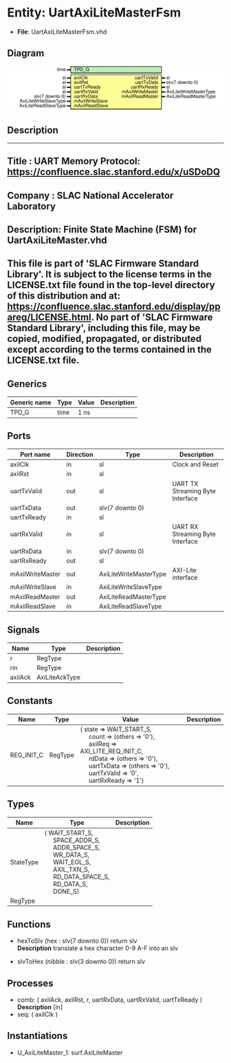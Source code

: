 # Entity: UartAxiLiteMasterFsm

- **File**: UartAxiLiteMasterFsm.vhd
## Diagram

![Diagram](UartAxiLiteMasterFsm.svg "Diagram")
## Description

-----------------------------------------------------------------------------
 Title      : UART Memory Protocol: https://confluence.slac.stanford.edu/x/uSDoDQ
-----------------------------------------------------------------------------
 Company    : SLAC National Accelerator Laboratory
-----------------------------------------------------------------------------
 Description: Finite State Machine (FSM) for UartAxiLiteMaster.vhd
-----------------------------------------------------------------------------
 This file is part of 'SLAC Firmware Standard Library'.
 It is subject to the license terms in the LICENSE.txt file found in the
 top-level directory of this distribution and at:
    https://confluence.slac.stanford.edu/display/ppareg/LICENSE.html.
 No part of 'SLAC Firmware Standard Library', including this file,
 may be copied, modified, propagated, or distributed except according to
 the terms contained in the LICENSE.txt file.
-----------------------------------------------------------------------------
## Generics

| Generic name | Type | Value | Description |
| ------------ | ---- | ----- | ----------- |
| TPD_G        | time | 1 ns  |             |
## Ports

| Port name        | Direction | Type                   | Description                      |
| ---------------- | --------- | ---------------------- | -------------------------------- |
| axilClk          | in        | sl                     | Clock and Reset                  |
| axilRst          | in        | sl                     |                                  |
| uartTxValid      | out       | sl                     | UART TX Streaming Byte Interface |
| uartTxData       | out       | slv(7 downto 0)        |                                  |
| uartTxReady      | in        | sl                     |                                  |
| uartRxValid      | in        | sl                     | UART RX Streaming Byte Interface |
| uartRxData       | in        | slv(7 downto 0)        |                                  |
| uartRxReady      | out       | sl                     |                                  |
| mAxilWriteMaster | out       | AxiLiteWriteMasterType | AXI-Lite interface               |
| mAxilWriteSlave  | in        | AxiLiteWriteSlaveType  |                                  |
| mAxilReadMaster  | out       | AxiLiteReadMasterType  |                                  |
| mAxilReadSlave   | in        | AxiLiteReadSlaveType   |                                  |
## Signals

| Name    | Type           | Description |
| ------- | -------------- | ----------- |
| r       | RegType        |             |
| rin     | RegType        |             |
| axilAck | AxiLiteAckType |             |
## Constants

| Name       | Type    | Value                                                                                                                                                                                                                                                                                                                                                                                                                                                                         | Description |
| ---------- | ------- | ----------------------------------------------------------------------------------------------------------------------------------------------------------------------------------------------------------------------------------------------------------------------------------------------------------------------------------------------------------------------------------------------------------------------------------------------------------------------------- | ----------- |
| REG_INIT_C | RegType |  (       state       => WAIT_START_S,<br><span style="padding-left:20px">       count       => (others => '0'),<br><span style="padding-left:20px">       axilReq     => AXI_LITE_REQ_INIT_C,<br><span style="padding-left:20px">       rdData      => (others => '0'),<br><span style="padding-left:20px">       uartTxData  => (others => '0'),<br><span style="padding-left:20px">       uartTxValid => '0',<br><span style="padding-left:20px">       uartRxReady => '1') |             |
## Types

| Name      | Type                                                                                                                                                                                                                                                                                                                                                                                                                | Description |
| --------- | ------------------------------------------------------------------------------------------------------------------------------------------------------------------------------------------------------------------------------------------------------------------------------------------------------------------------------------------------------------------------------------------------------------------- | ----------- |
| StateType | ( WAIT_START_S,<br><span style="padding-left:20px"> SPACE_ADDR_S,<br><span style="padding-left:20px"> ADDR_SPACE_S,<br><span style="padding-left:20px"> WR_DATA_S,<br><span style="padding-left:20px"> WAIT_EOL_S,<br><span style="padding-left:20px"> AXIL_TXN_S,<br><span style="padding-left:20px"> RD_DATA_SPACE_S,<br><span style="padding-left:20px"> RD_DATA_S,<br><span style="padding-left:20px"> DONE_S)  |             |
| RegType   |                                                                                                                                                                                                                                                                                                                                                                                                                     |             |
## Functions
- hexToSlv <font id="function_arguments">(hex : slv(7 downto 0)) </font> <font id="function_return">return slv </font>
</br>**Description**
 translate a hex character 0-9 A-F into an slv

- slvToHex <font id="function_arguments">(nibble : slv(3 downto 0)) </font> <font id="function_return">return slv </font>
## Processes
- comb: ( axilAck, axilRst, r, uartRxData, uartRxValid, uartTxReady )
</br>**Description**
 [in] 
- seq: ( axilClk )
## Instantiations

- U_AxiLiteMaster_1: surf.AxiLiteMaster
